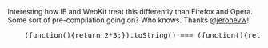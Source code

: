 Interesting how IE and WebKit treat this differently than Firefox and Opera. Some sort of pre-compilation going on? Who knows. Thanks [@jeronevw](http://twitter.com/jeronevw)!

<pre lang="javascript">
    (function(){return 2*3;}).toString() === (function(){return 6;}).toString();  // true in FF & Opera, false in IE & WebKit
</pre>
